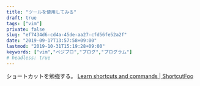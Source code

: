 ```yaml
---
title: "ツールを使用してみる"
draft: true
tags: ["vim"]
private: false
slug: "ef7434d6-cd4a-45de-aa27-cfd56fe52a2f"
date: "2019-09-17T13:57:58+09:00"
lastmod: "2019-10-31T15:19:28+09:00"
keywords: ["vim","ベジプロ","プログ","プログラム"]
# headless: true
---
```


ショートカットを勉強する。
[Learn shortcuts and commands | ShortcutFoo](https://www.shortcutfoo.com/)
